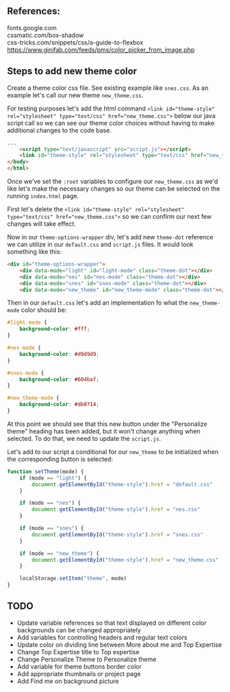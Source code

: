 
## References:
fonts.google.com  
cssmatic.com/box-shadow  
css-tricks.com/snippets/css/a-guide-to-flexbox  
https://www.ginifab.com/feeds/pms/color_picker_from_image.php

## Steps to add new theme color
Create a theme color css file. See existing example like `snes.css`. As an example let's call our new theme `new_theme.css`.

For testing purposes let's add the html command `<link id="theme-style" rel="stylesheet" type="text/css" href="new_theme.css">` below our java script call so we can see our theme color choices without having to make additional changes to the code base.

```html
...
    <script type="text/javascript" src="script.js"></script>
    <link id="theme-style" rel="stylesheet" type="text/css" href="new_theme.css">
</body>
</html>

```

Once we've set the `:root` variables to configure our `new_theme.css` as we'd like let's make the necessary changes so our theme can be selected on the running `index.html` page.

First let's delete the `<link id="theme-style" rel="stylesheet" type="text/css" href="new_theme.css">` so we can confirm our next few changes will take effect.

Now in our `theme-options-wrapper` div, let's add new `theme-dot` reference we can utilize in our `default.css` and `script.js` files. It would look something like this:

```html
<div id="theme-options-wrapper">
	<div data-mode="light" id="light-mode" class="theme-dot"></div>
    <div data-mode="nes" id="nes-mode" class="theme-dot"></div>
    <div data-mode="snes" id="snes-mode" class="theme-dot"></div>
    <div data-mode="new_theme" id="new_theme-mode" class="theme-dot"></div>
```

Then in our `default.css` let's add an implementation fo what the `new_theme-mode` color should be:

```css
#light-mode {
    background-color: #fff;
}

#nes-mode {
    background-color: #d9d9d9;
}

#snes-mode {
    background-color: #604baf;
}

#new_theme-mode {
    background-color: #db0714;
}
```

At this point we should see that this new button under the "Personalize theme" heading has been added, but it won't change anything when selected. To do that, we need to update the `script.js`.

Let's add to our script a conditional for our `new_theme` to be initialized when the corresponding button is selected:

```javascript
function setTheme(mode) {
    if (mode == "light") {
        document.getElementById("theme-style").href = "default.css"
    }

    if (mode == "nes") {
        document.getElementById("theme-style").href = "nes.css"
    }

    if (mode == "snes") {
        document.getElementById("theme-style").href = "snes.css"
    }

    if (mode == "new_theme") {
        document.getElementById("theme-style").href = "new_theme.css"
    }

    localStorage.setItem("theme", mode)
}
```

## TODO
- Update variable references so that text displayed on different color backgrounds can be changed appropriately
- Add variables for controlling headers and regular text colors
- Update color on dividing line between More about me and Top Expertise
- Change Top Expertise title to Top expertise
- Change Personalize Theme to Personalize theme
- Add variable for theme buttons border color
- Add appropriate thumbnails or project page
- Add Find me on background picture
